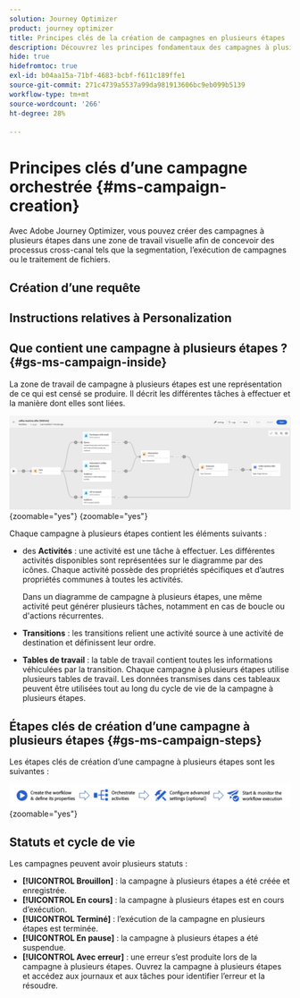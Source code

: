 ```yaml
---
solution: Journey Optimizer
product: journey optimizer
title: Principes clés de la création de campagnes en plusieurs étapes
description: Découvrez les principes fondamentaux des campagnes à plusieurs étapes avec Adobe Journey Optimizer
hide: true
hidefromtoc: true
exl-id: b04aa15a-71bf-4683-bcbf-f611c189ffe1
source-git-commit: 271c4739a5537a99da981913606bc9eb099b5139
workflow-type: tm+mt
source-wordcount: '266'
ht-degree: 28%

---
```


# Principes clés d’une campagne orchestrée {#ms-campaign-creation}

Avec Adobe Journey Optimizer, vous pouvez créer des campagnes à plusieurs étapes dans une zone de travail visuelle afin de concevoir des processus cross-canal tels que la segmentation, l’exécution de campagnes ou le traitement de fichiers.

## Création d’une requête

## Instructions relatives à Personalization

## Que contient une campagne à plusieurs étapes ? {#gs-ms-campaign-inside}

La zone de travail de campagne à plusieurs étapes est une représentation de ce qui est censé se produire. Il décrit les différentes tâches à effectuer et la manière dont elles sont liées.

![](assets/workflow-example.png){zoomable="yes"} {zoomable="yes"}

Chaque campagne à plusieurs étapes contient les éléments suivants :

* des **Activités** : une activité est une tâche à effectuer. Les différentes activités disponibles sont représentées sur le diagramme par des icônes. Chaque activité possède des propriétés spécifiques et d’autres propriétés communes à toutes les activités.

  Dans un diagramme de campagne à plusieurs étapes, une même activité peut générer plusieurs tâches, notamment en cas de boucle ou d&#39;actions récurrentes.

* **Transitions** : les transitions relient une activité source à une activité de destination et définissent leur ordre.

* **Tables de travail** : la table de travail contient toutes les informations véhiculées par la transition. Chaque campagne à plusieurs étapes utilise plusieurs tables de travail. Les données transmises dans ces tableaux peuvent être utilisées tout au long du cycle de vie de la campagne à plusieurs étapes.

## Étapes clés de création d’une campagne à plusieurs étapes {#gs-ms-campaign-steps}

Les étapes clés de création d’une campagne à plusieurs étapes sont les suivantes :

![](assets/workflow-creation-process.png){zoomable="yes"}

## Statuts et cycle de vie

Les campagnes peuvent avoir plusieurs statuts :

* **[!UICONTROL Brouillon]** : la campagne à plusieurs étapes a été créée et enregistrée.
* **[!UICONTROL En cours]** : la campagne à plusieurs étapes est en cours d’exécution.
* **[!UICONTROL Terminé]** : l’exécution de la campagne en plusieurs étapes est terminée.
* **[!UICONTROL En pause]** : la campagne à plusieurs étapes a été suspendue.
* **[!UICONTROL Avec erreur]** : une erreur s’est produite lors de la campagne à plusieurs étapes. Ouvrez la campagne à plusieurs étapes et accédez aux journaux et aux tâches pour identifier l’erreur et la résoudre.

